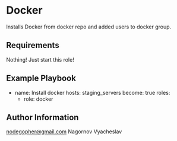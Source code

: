 Docker
=========

Installs Docker from docker repo and added users to docker group.

Requirements
------------

Nothing! Just start this role!


Example Playbook
----------------

- name: Install docker
  hosts: staging_servers
  become: true
  roles:
    - role: docker

Author Information
------------------

nodegopher@gmail.com
Nagornov Vyacheslav

